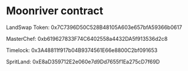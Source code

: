 # Moonriver contract
LandSwap Token: 0x7C7396D50C528B48105A603e657bfA59366b0617

MasterChef: 0xb619627833F74C6402558a4432DA5f913536d2c8

Timelock: 0x3A48811f917b04B9374561E66e8800C2bf091653

SpritLand: 0xE8aD359712E2e060e7d9Dd7655f1Ea275cD7f69D
